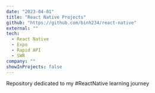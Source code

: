 ```yaml
---
date: "2023-04-01"
title: "React Native Projects"
github: "https://github.com/binh234/react-native"
external: ""
tech:
  - React Native
  - Expo
  - Rapid API
  - SWR
company: ""
showInProjects: false
---
```


Repository dedicated to my #ReactNative learning journey
